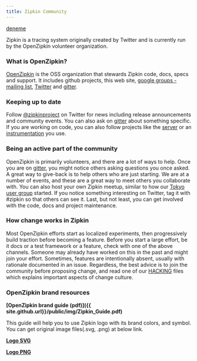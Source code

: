```yaml
---
title: Zipkin Community
---
```


[deneme](./sub-pages/architecture.md)

Zipkin is a tracing system originally created by Twitter and is currently run by
the OpenZipkin volunteer organization.

### What is OpenZipkin?
[OpenZipkin](https://github.com/openzipkin/) is the OSS organization that stewards
Zipkin code, docs, specs and support. It includes github projects, this web site,
[google groups - mailing list](https://groups.google.com/forum/#!forum/zipkin-user),
[Twitter](https://twitter.com/zipkinproject) and [gitter](https://gitter.im/openzipkin/zipkin).

### Keeping up to date
Follow [@zipkinproject](https://twitter.com/zipkinproject) on Twitter for news
including release announcements and community events. You can also ask on [gitter](https://gitter.im/openzipkin/zipkin) about something specific. If you are working on code, you can also
follow projects like the [server](https://github.com/openzipkin/zipkin) or an [instrumentation](https://zipkin.io/pages/tracers_instrumentation.html) you use.

### Being an active part of the community
OpenZipkin is primarily volunteers, and there are a lot of ways to help. Once you
are on [gitter](https://gitter.im/openzipkin/zipkin), you might notice others asking
questions you once asked. A great way to give-back is to help others who are just
starting. We are at a number of events, and these are a great way to meet others
you collaborate with. You can also host your own Zipkin meetup, similar to how our
[Tokyo user group](https://zipkin.connpass.com/) started. If you notice something
interesting on Twitter, tag it with #zipkin so that others can see it. Last, but not
least, you can get involved with the code, docs and project maintenance.

### How change works in Zipkin
Most OpenZipkin efforts start as localized experiments, then progressively build
traction before becoming a feature. Before you start a large effort, be it docs or
a test framework or a feature, check with one of the above channels. Someone may
already have worked on this in the past and might join your effort. Sometimes,
features are intentionally absent, usually with rationale documented in an issue.
Regardless, the best advice is to join the community before proposing change, and
read one of our [HACKING](https://github.com/openzipkin/brave/blob/master/HACKING.md) files
which explains important aspects of change culture.


### OpenZipkin brand resources
**[OpenZipkin brand guide (pdf)]({{ site.github.url}}/public/img/Zipkin_Guide.pdf)**

This guide will help you to use Zipkin logo with its brand colors, and symbol. You can get original image files(.svg, .png) at below link. 

**[Logo SVG](https://github.com/openzipkin/openzipkin.github.io/tree/master/public/img/logo_svg)**

**[Logo PNG](https://github.com/openzipkin/openzipkin.github.io/tree/master/public/img/logo_png)**

